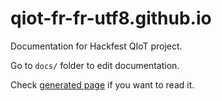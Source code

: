 # qiot-fr-fr-utf8.github.io

Documentation for Hackfest QIoT project.

Go to `docs/` folder to edit documentation.

Check [generated page](https://qiot-fr-fr-utf8.github.io/) if you want to read it.

